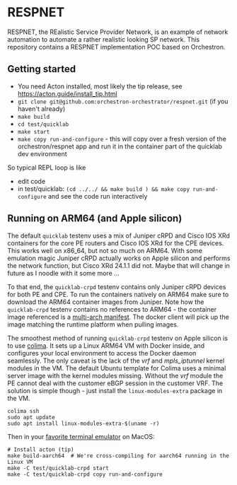 # RESPNET

RESPNET, the REalistic Service Provider Network, is an example of network automation to automate a rather realistic looking SP network. This repository contains a RESPNET implementation POC based on Orchestron.


## Getting started
- You need Acton installed, most likely the tip release, see https://acton.guide/install_tip.html
- `git clone git@github.com:orchestron-orchestrator/respnet.git` (if you haven't already)
- `make build`
- `cd test/quicklab`
- `make start`
- `make copy run-and-configure` - this will copy over a fresh version of the orchestron/respnet app and run it in the container part of the quicklab dev environment

So typical REPL loop is like 
- edit code
- in test/quicklab: `(cd ../../ && make build ) && make copy run-and-configure` and see the code run interactively

## Running on ARM64 (and Apple silicon)

The default `quicklab` testenv uses a mix of Juniper cRPD and Cisco IOS XRd
containers for the core PE routers and Cisco IOS XRd for the CPE devices. This
works well on x86_64, but not so much on ARM64. With some emulation magic
Juniper cRPD actually works on Apple silicon and performs the network function,
but Cisco XRd 24.1.1 did not. Maybe that will change in future as I noodle with
it some more ...

To that end, the `quicklab-crpd` testenv contains only Juniper cRPD devices for
both PE and CPE. To run the containers natively on ARM64 make sure to download
the ARM64 container images from Juniper. Note how the `quicklab-crpd` testenv
contains no references to ARM64 - the container image referenced is a
[multi-arch manifest](https://www.docker.com/blog/multi-arch-build-and-images-the-simple-way/).
The docker client will pick up the image matching the runtime platform when
pulling images.

The smoothest method of running `quicklab-crpd` testenv on Apple silicon is to
use [colima](https://github.com/abiosoft/colima). It sets up a Linux ARM64 VM
with Docker inside, and configures your local environment to access the Docker
daemon seamlessly. The only caveat is the lack of the *vrf* and *mpls_iptunnel*
kernel modules in the VM. The default Ubuntu template for Colima uses a minimal
server image with the kernel modules missing. Without the *vrf* module the PE
cannot deal with the customer eBGP session in the customer VRF. The solution is
simple though - just install the `linux-modules-extra` package in the VM.

```shell
colima ssh
sudo apt update
sudo apt install linux-modules-extra-$(uname -r)
```

Then in your [favorite terminal emulator](https://ghostty.org) on MacOS:

```shell
# Install acton (tip)
make build-aarch64  # We're cross-compiling for aarch64 running in the Linux VM
make -C test/quicklab-crpd start
make -C test/quicklab-crpd copy run-and-configure
```
